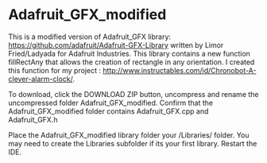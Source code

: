 # Adafruit_GFX_modified
This is a modified version of Adafruit_GFX library: https://github.com/adafruit/Adafruit-GFX-Library written by Limor Fried/Ladyada for Adafruit Industries.
This library contains a new function fillRectAny that allows the creation of rectangle in any orientation. I created this function for my project : http://www.instructables.com/id/Chronobot-A-clever-alarm-clock/.

To download, click the DOWNLOAD ZIP button, uncompress and rename the uncompressed folder Adafruit_GFX_modified. Confirm that the Adafruit_GFX_modified folder contains Adafruit_GFX.cpp and Adafruit_GFX.h

Place the Adafruit_GFX_modified library folder your <arduinosketchfolder>/Libraries/ folder. You may need to create the Libraries subfolder if its your first library. Restart the IDE.
